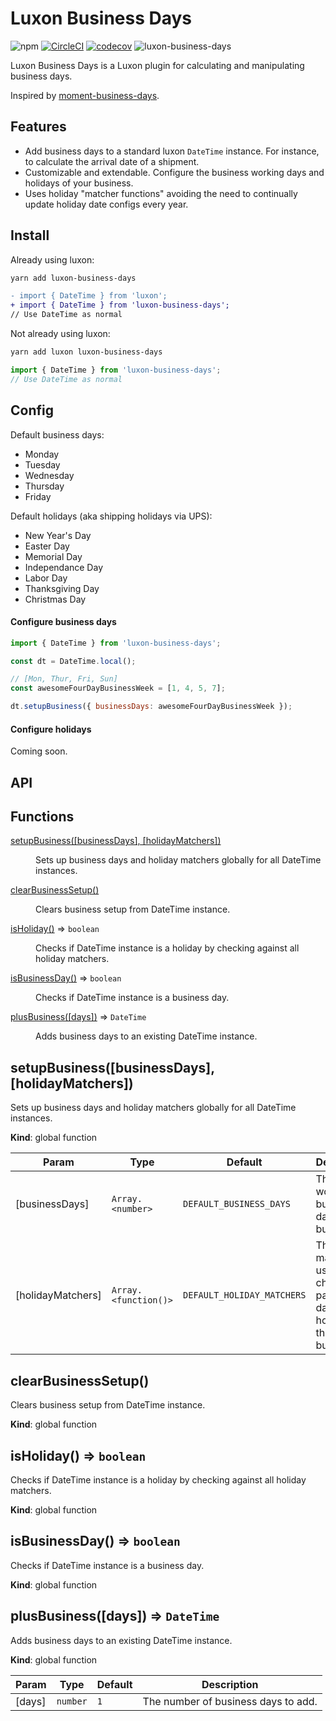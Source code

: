 # Luxon Business Days

![npm](https://img.shields.io/npm/v/luxon-business-days)
[![CircleCI](https://circleci.com/gh/amaidah/luxon-business-days/tree/master.svg?style=svg)](https://circleci.com/gh/amaidah/luxon-business-days/tree/master)
[![codecov](https://codecov.io/gh/amaidah/luxon-business-days/branch/master/graph/badge.svg)](https://codecov.io/gh/amaidah/luxon-business-days)
![luxon-business-days](https://badgen.net/bundlephobia/minzip/luxon-business-days)

Luxon Business Days is a Luxon plugin for calculating and manipulating business days.

Inspired by [moment-business-days](https://github.com/kalmecak/moment-business-days).

## Features

- Add business days to a standard luxon `DateTime` instance. For instance, to calculate the arrival date of a shipment.
- Customizable and extendable. Configure the business working days and holidays of your business.
- Uses holiday "matcher functions" avoiding the need to continually update holiday date configs every year.

## Install

Already using luxon:

```bash
yarn add luxon-business-days
```

```diff
- import { DateTime } from 'luxon';
+ import { DateTime } from 'luxon-business-days';
// Use DateTime as normal
```

Not already using luxon:

```bash
yarn add luxon luxon-business-days
```

```javascript
import { DateTime } from 'luxon-business-days';
// Use DateTime as normal
```

## Config

Default business days:

- Monday
- Tuesday
- Wednesday
- Thursday
- Friday

Default holidays (aka shipping holidays via UPS):

- New Year's Day
- Easter Day
- Memorial Day
- Independance Day
- Labor Day
- Thanksgiving Day
- Christmas Day

#### Configure business days

```javascript
import { DateTime } from 'luxon-business-days';

const dt = DateTime.local();

// [Mon, Thur, Fri, Sun]
const awesomeFourDayBusinessWeek = [1, 4, 5, 7];

dt.setupBusiness({ businessDays: awesomeFourDayBusinessWeek });
```

#### Configure holidays

Coming soon.

## API

## Functions

<dl>
<dt><a href="#setupBusiness">setupBusiness([businessDays], [holidayMatchers])</a></dt>
<dd><p>Sets up business days and holiday matchers globally for all DateTime instances.</p>
</dd>
<dt><a href="#clearBusinessSetup">clearBusinessSetup()</a></dt>
<dd><p>Clears business setup from DateTime instance.</p>
</dd>
<dt><a href="#isHoliday">isHoliday()</a> ⇒ <code>boolean</code></dt>
<dd><p>Checks if DateTime instance is a holiday by checking against all holiday matchers.</p>
</dd>
<dt><a href="#isBusinessDay">isBusinessDay()</a> ⇒ <code>boolean</code></dt>
<dd><p>Checks if DateTime instance is a business day.</p>
</dd>
<dt><a href="#plusBusiness">plusBusiness([days])</a> ⇒ <code>DateTime</code></dt>
<dd><p>Adds business days to an existing DateTime instance.</p>
</dd>
</dl>

<a name="setupBusiness"></a>

## setupBusiness([businessDays], [holidayMatchers])
Sets up business days and holiday matchers globally for all DateTime instances.

**Kind**: global function  

| Param | Type | Default | Description |
| --- | --- | --- | --- |
| [businessDays] | <code>Array.&lt;number&gt;</code> | <code>DEFAULT_BUSINESS_DAYS</code> | The working business days for the business. |
| [holidayMatchers] | <code>Array.&lt;function()&gt;</code> | <code>DEFAULT_HOLIDAY_MATCHERS</code> | The holiday matchers used to check if a particular day is a holiday for the business. |

<a name="clearBusinessSetup"></a>

## clearBusinessSetup()
Clears business setup from DateTime instance.

**Kind**: global function  
<a name="isHoliday"></a>

## isHoliday() ⇒ <code>boolean</code>
Checks if DateTime instance is a holiday by checking against all holiday matchers.

**Kind**: global function  
<a name="isBusinessDay"></a>

## isBusinessDay() ⇒ <code>boolean</code>
Checks if DateTime instance is a business day.

**Kind**: global function  
<a name="plusBusiness"></a>

## plusBusiness([days]) ⇒ <code>DateTime</code>
Adds business days to an existing DateTime instance.

**Kind**: global function  

| Param | Type | Default | Description |
| --- | --- | --- | --- |
| [days] | <code>number</code> | <code>1</code> | The number of business days to add. |


